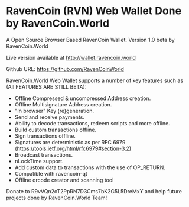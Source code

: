 RavenCoin (RVN) Web Wallet Done by RavenCoin.World
=======

A Open Source Browser Based RavenCoin Wallet. Version 1.0 beta by RavenCoin.World

Live version available at http://wallet.ravencoin.world

Github URL: https://github.com/RavenCoinWorld

RavenCoin.World Web Wallet supports a number of key features such as (All FEATURES ARE STILL BETA): 

- Offline Compressed & uncompressed Address creation.
- Offline Multisignature Address creation.
- "In browser" Key (re)generation. 
- Send and receive payments.
- Ability to decode transactions, redeem scripts and more offline.
- Build custom transactions offline.
- Sign transactions offline.
- Signatures are deterministic as per RFC 6979 (https://tools.ietf.org/html/rfc6979#section-3.2)
- Broadcast transactions.
- nLockTime support.
- Add custom data to transactions with the use of OP_RETURN.
- Compatible with ravencoin-qt
- Offline qrcode creator and scanning tool


Donate to R9vVQn2oT2PpRN7D3Cms7bK2G5L5DreMxY and help future projects done by RavenCoin.World Team!

